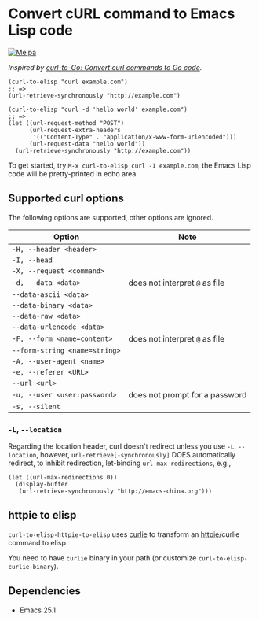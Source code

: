 # Convert cURL command to Emacs Lisp code
[![Melpa](https://melpa.org/packages/curl-to-elisp-badge.svg)](https://melpa.org/#/curl-to-elisp)

_Inspired by [curl-to-Go: Convert curl commands to Go code](https://mholt.github.io/curl-to-go/)._

``` emacs-lisp
(curl-to-elisp "curl example.com")
;; =>
(url-retrieve-synchronously "http://example.com")

(curl-to-elisp "curl -d 'hello world' example.com")
;; =>
(let ((url-request-method "POST")
      (url-request-extra-headers
       '(("Content-Type" . "application/x-www-form-urlencoded")))
      (url-request-data "hello world"))
  (url-retrieve-synchronously "http://example.com"))
```

To get started, try `M-x curl-to-elisp curl -I example.com`, the Emacs Lisp code will be pretty-printed in echo area.

## Supported curl options

The following options are supported, other options are ignored.

| Option                        | Note                           |
|-------------------------------|--------------------------------|
| `-H, --header <header>`       |                                |
| `-I, --head`                  |                                |
| `-X, --request <command>`     |                                |
| `-d, --data <data>`           | does not interpret `@` as file |
| `--data-ascii <data>`         |                                |
| `--data-binary <data>`        |                                |
| `--data-raw <data>`           |                                |
| `--data-urlencode <data>`     |                                |
| `-F, --form <name=content>`   | does not interpret `@` as file |
| `--form-string <name=string>` |                                |
| `-A, --user-agent <name>`     |                                |
| `-e, --referer <URL>`         |                                |
| `--url <url>`                 |                                |
| `-u, --user <user:password>`  | does not prompt for a password |
| `-s, --silent`                |                                |

### `-L`, `--location`

Regarding the location header, curl doesn't redirect unless you use `-L`,
`--location`, however, `url-retrieve[-synchronously]` DOES automatically
redirect, to inhibit redirection, let-binding `url-max-redirections`, e.g.,

``` emacs-lisp
(let ((url-max-redirections 0))
  (display-buffer
   (url-retrieve-synchronously "http://emacs-china.org")))
```

## httpie to elisp

`curl-to-elisp-httpie-to-elisp` uses [curlie](https://curlie.io/) to
transform an [httpie](https://httpie.org/)/curlie command to elisp.

You need to have `curlie` binary in your path (or customize
`curl-to-elisp-curlie-binary`).

## Dependencies

- Emacs 25.1
